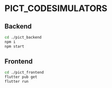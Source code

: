 # PICT_CODESIMULATORS

## Backend

```bash
cd ./pict_backend
npm i
npm start
```

## Frontend

```bash
cd ./pict_frontend
flutter pub get
flutter run
```
